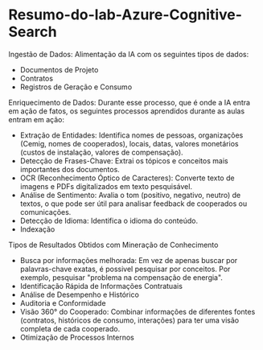 # Resumo-do-lab-Azure-Cognitive-Search

  Ingestão de Dados: Alimentação da IA com os seguintes tipos de dados:
   * Documentos de Projeto
   * Contratos
   * Registros de Geração e Consumo
 
  Enriquecimento de Dados: Durante esse processo, que é onde a IA entra em ação de fatos, os seguintes processos aprendidos durante as aulas entram em ação:
   * Extração de Entidades: Identifica nomes de pessoas, organizações (Cemig, nomes de cooperados), locais, datas, valores monetários (custos de instalação, valores de compensação).
   * Detecção de Frases-Chave: Extrai os tópicos e conceitos mais importantes dos documentos.
   * OCR (Reconhecimento Óptico de Caracteres): Converte texto de imagens e PDFs digitalizados em texto pesquisável.
   * Análise de Sentimento: Avalia o tom (positivo, negativo, neutro) de textos, o que pode ser útil para analisar feedback de cooperados ou comunicações.
   * Detecção de Idioma: Identifica o idioma do conteúdo.
 * Indexação

Tipos de Resultados Obtidos com Mineração de Conhecimento
 * Busca por informações melhorada: Em vez de apenas buscar por palavras-chave exatas, é possivel pesquisar por conceitos. Por exemplo, pesquisar "problema na compensação de energia".
 * Identificação Rápida de Informações  Contratuais
 * Análise de Desempenho e Histórico
 * Auditoria e Conformidade
 * Visão 360° do Cooperado: Combinar informações de diferentes fontes (contratos, históricos de consumo, interações) para ter uma visão completa de cada cooperado.
 * Otimização de Processos Internos
